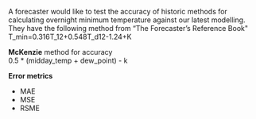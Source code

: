 A forecaster would like to test the accuracy of historic methods for calculating overnight minimum temperature against our latest modelling. 
<br/>They have the following method from “The Forecaster’s Reference Book"<br/>
          T_min=0.316T_12+0.548T_d12-1.24+K

**McKenzie** method for accuracy<br/>
          0.5 * (midday_temp + dew_point) - k
<br/>

**Error metrics** <br/>
  * MAE <br/>
  * MSE <br/>
  * RSME <br/>
